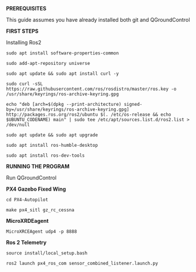 **PREREQUISITES**

This guide assumes you have already installed both git and QGroundControl

**FIRST STEPS**

Installing Ros2

``
sudo apt install software-properties-common
``

``
sudo add-apt-repository universe
``

``
sudo apt update && sudo apt install curl -y
``

``
sudo curl -sSL https://raw.githubusercontent.com/ros/rosdistro/master/ros.key -o /usr/share/keyrings/ros-archive-keyring.gpg
``

``
echo "deb [arch=$(dpkg --print-architecture) signed-by=/usr/share/keyrings/ros-archive-keyring.gpg] http://packages.ros.org/ros2/ubuntu $(. /etc/os-release && echo $UBUNTU_CODENAME) main" | sudo tee /etc/apt/sources.list.d/ros2.list > /dev/null
``

``
sudo apt update && sudo apt upgrade
``

``
sudo apt install ros-humble-desktop
``

``
sudo apt install ros-dev-tools
``


**RUNNING THE PROGRAM**

Run QGroundControl

**PX4 Gazebo Fixed Wing**

``
cd PX4-Autopilot
``

``
make px4_sitl gz_rc_cessna
``


**MicroXRDEagent**

``
MicroXRCEAgent udp4 -p 8888
``


**Ros 2 Telemetry**

``
source install/local_setup.bash
``

``
ros2 launch px4_ros_com sensor_combined_listener.launch.py
``
